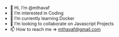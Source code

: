 - 👋 Hi, I’m @mthavaf
- 👀 I’m interested in Coding
- 🌱 I’m currently learning Docker
- 💞️ I’m looking to collaborate on Javascript Projects
- 📫 How to reach me => mthavaf@gmail.com

<!---
mthavaf/mthavaf is a ✨ special ✨ repository because its `README.md` (this file) appears on your GitHub profile.
You can click the Preview link to take a look at your changes.
--->

